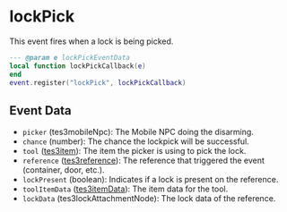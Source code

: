 # lockPick

This event fires when a lock is being picked.

```lua
--- @param e lockPickEventData
local function lockPickCallback(e)
end
event.register("lockPick", lockPickCallback)
```

## Event Data

* `picker` (tes3mobileNpc): The Mobile NPC doing the disarming.
* `chance` (number): The chance the lockpick will be successful.
* `tool` ([tes3item](../../types/tes3item)): The item the picker is using to pick the lock.
* `reference` ([tes3reference](../../types/tes3reference)): The reference that triggered the event (container, door, etc.).
* `lockPresent` (boolean): Indicates if a lock is present on the reference.
* `toolItemData` ([tes3itemData](../../types/tes3itemData)): The item data for the tool.
* `lockData` (tes3lockAttachmentNode): The lock data of the reference.

